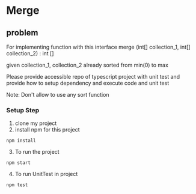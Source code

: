 # Merge
## problem
For implementing function with this interface
    merge (int[] collection_1, int[] collection_2) : int []

given
     collection_1, collection_2 already sorted from min(0) to max

Please provide accessible repo of typescript project with unit test
and provide how to setup dependency and execute code and unit test

Note: Don't allow to use any sort function
### Setup Step
1. clone my project<br/>
2. install npm for this project
```
npm install
```
3. To run the project
```
npm start
```
4. To run UnitTest in project
```
npm test
```
